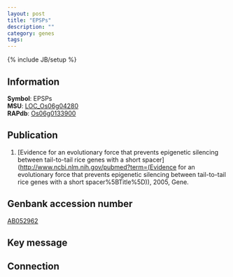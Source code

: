 ```yaml
---
layout: post
title: "EPSPs"
description: ""
category: genes
tags: 
---
```

{% include JB/setup %}

## Information
__Symbol__: EPSPs  
__MSU__: [LOC_Os06g04280](http://rice.plantbiology.msu.edu/cgi-bin/ORF_infopage.cgi?orf=LOC_Os06g04280)  
__RAPdb__: [Os06g0133900](http://rapdb.dna.affrc.go.jp/viewer/gbrowse_details/irgsp1?name=Os06g0133900)  

## Publication
1. [Evidence for an evolutionary force that prevents epigenetic silencing between tail-to-tail rice genes with a short spacer](http://www.ncbi.nlm.nih.gov/pubmed?term=(Evidence for an evolutionary force that prevents epigenetic silencing between tail-to-tail rice genes with a short spacer%5BTitle%5D)), 2005, Gene.

## Genbank accession number
[AB052962](http://www.ncbi.nlm.nih.gov/nuccore/AB052962)

## Key message

## Connection


